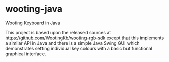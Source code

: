 # wooting-java
Wooting Keyboard in Java

This project is based upon the released sources at
https://github.com/WootingKb/wooting-rgb-sdk
except that this implements a similar API in Java and there is a simple 
Java Swing GUI which demonstrates setting individual key colours with
a basic but functional graphical interface.

